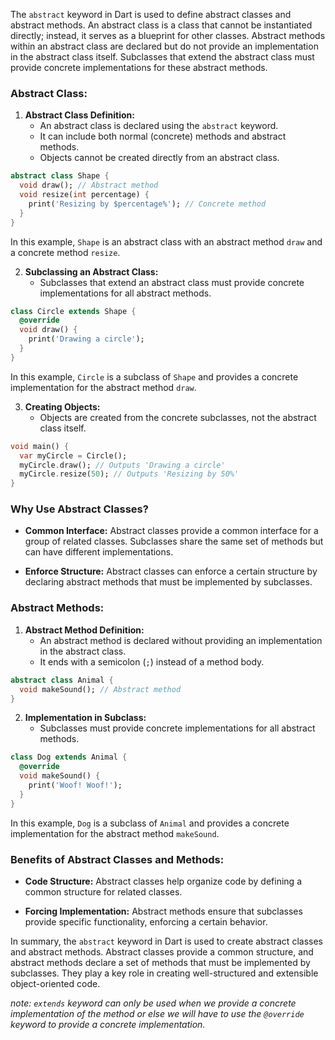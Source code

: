 The `abstract` keyword in Dart is used to define abstract classes and abstract methods. An abstract class is a class that cannot be instantiated directly; instead, it serves as a blueprint for other classes. Abstract methods within an abstract class are declared but do not provide an implementation in the abstract class itself. Subclasses that extend the abstract class must provide concrete implementations for these abstract methods.

### Abstract Class:

1. **Abstract Class Definition:**
   - An abstract class is declared using the `abstract` keyword.
   - It can include both normal (concrete) methods and abstract methods.
   - Objects cannot be created directly from an abstract class.

```dart
abstract class Shape {
  void draw(); // Abstract method
  void resize(int percentage) {
    print('Resizing by $percentage%'); // Concrete method
  }
}
```

In this example, `Shape` is an abstract class with an abstract method `draw` and a concrete method `resize`.

2. **Subclassing an Abstract Class:**
   - Subclasses that extend an abstract class must provide concrete implementations for all abstract methods.

```dart
class Circle extends Shape {
  @override
  void draw() {
    print('Drawing a circle');
  }
}
```

In this example, `Circle` is a subclass of `Shape` and provides a concrete implementation for the abstract method `draw`.

3. **Creating Objects:**
   - Objects are created from the concrete subclasses, not the abstract class itself.

```dart
void main() {
  var myCircle = Circle();
  myCircle.draw(); // Outputs 'Drawing a circle'
  myCircle.resize(50); // Outputs 'Resizing by 50%'
}
```

### Why Use Abstract Classes?

- **Common Interface:** Abstract classes provide a common interface for a group of related classes. Subclasses share the same set of methods but can have different implementations.

- **Enforce Structure:** Abstract classes can enforce a certain structure by declaring abstract methods that must be implemented by subclasses.

### Abstract Methods:

1. **Abstract Method Definition:**
   - An abstract method is declared without providing an implementation in the abstract class.
   - It ends with a semicolon (`;`) instead of a method body.

```dart
abstract class Animal {
  void makeSound(); // Abstract method
}
```

2. **Implementation in Subclass:**
   - Subclasses must provide concrete implementations for all abstract methods.

```dart
class Dog extends Animal {
  @override
  void makeSound() {
    print('Woof! Woof!');
  }
}
```

In this example, `Dog` is a subclass of `Animal` and provides a concrete implementation for the abstract method `makeSound`.

### Benefits of Abstract Classes and Methods:

- **Code Structure:** Abstract classes help organize code by defining a common structure for related classes.
  
- **Forcing Implementation:** Abstract methods ensure that subclasses provide specific functionality, enforcing a certain behavior.

In summary, the `abstract` keyword in Dart is used to create abstract classes and abstract methods. Abstract classes provide a common structure, and abstract methods declare a set of methods that must be implemented by subclasses. They play a key role in creating well-structured and extensible object-oriented code.

*note: 
`extends` keyword can only be used when we provide a concrete implementation of the method or else we will have to use the `@override` keyword to provide a concrete implementation.*
